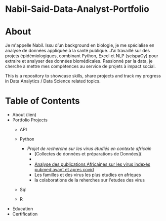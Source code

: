 # Nabil-Said-Data-Analyst-Portfolio

# About

Je m'appelle Nabil. 
Issu d’un background en biologie, je me spécialise en analyse de données appliquée à la santé publique. J’ai travaillé sur des projets épidémiologiques, combinant Python, Excel et NLP (scispaCy) pour extraire et analyser des données biomédicales.
Passionné par la data, je cherche à mettre mes compétences au service de projets à impact social.


This is a repository to showcase skills, share projects and track my progress in Data Analytics / Data Science related topics.

# Table of Contents
 - About (lien)
 - Portfolio Projects
    - API 
    - Python
      - *Projet de recherche sur les virus étudiés en contexte africain*  
        - [Collectes de données et  préparations de Données](
        -
        - [Analyse des publications Africaines sur les virus indexés pubmed   avant et apres covid](https://github.com/nabil1said/Nabil-Said-Data_Analyst-Portfolio/blob/main/pubmed_analyse_de_donnes_exploratoire.ipynb) 
        - Les familles et des virus  les  plus etudies en afriques
        - la colaborations de la reherches  sur  l'etudes  des virus
     
    - Sql
    - R
- Education
- Certification



          
 
